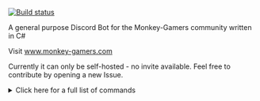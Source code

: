[![Build status](https://ci.appveyor.com/api/projects/status/n8jxa05v2o17hyww/branch/master?svg=true)](https://ci.appveyor.com/project/MarkusKgit/monkeybot/branch/master)

A general purpose Discord Bot for the Monkey-Gamers community written in C#

Visit www.monkey-gamers.com

Currently it can only be self-hosted - no invite available. Feel free to contribute by opening a new Issue.

<details>
<summary>Click here for a full list of commands</summary>

## Admin Commands
**Preconditions:** Minimum permission: *ServerAdmin* 

`!addowner username`  
*Preconditions:* Minimum permission: *BotOwner*  
*Remarks:* Adds the specified user to the list of bot owners  
</br>
`!removeowner username`  
*Preconditions:* Minimum permission: *BotOwner*  
*Remarks:* Removes the specified user from the list of bot owners  

## Announcements
**Preconditions:** Minimum permission: *ServerAdmin*, Can only be used in a *channel*  
  
`!announcements addrecurring announcementId cronExpression announcement`  
*Example:* `!announcements addrecurring "weeklyMsg1" "0 19 * * 5" "It is Friday 19:00"`  
*Remarks:* Adds the specified recurring announcement to the current channel  
</br>
`!announcements addrecurring announcementId cronExpression channelName announcement`  
*Example:* `!announcements addrecurring "weeklyMsg1" "0 19 * * 5" "general" "It is Friday 19:00"`  
*Remarks:* Adds the specified recurring announcement to the specified channel  
</br>
`!announcements addsingle announcementId time announcement`  
*Example:* `!announcements addsingle "reminder1" "19:00" "It is 19:00"`  
*Remarks:* Adds the specified single announcement at the given time to the current channel  
</br>
`!announcements addsingle announcementId time channelName announcement`  
*Example:* `!announcements addsingle "reminder1" "19:00" "general" "It is 19:00"`  
*Remarks:* Adds the specified single announcement at the given time to the specified channel  
</br>
`!announcements list `  
*Remarks:* Lists all upcoming announcements  
</br>
`!announcements remove id`  
*Example:* `!announcements remove announcement1`  
*Remarks:* Removes the announcement with the specified ID  
</br>
`!announcements nextrun id`  
*Example:* `!announcements nextrun announcement1`  
*Remarks:* Gets the next execution time of the announcement with the specified ID.  

## Benzen Facts
`!benzen `  
*Remarks:* Returns a random fact about Benzen  
</br>
`!addbenzenfact fact`  
*Remarks:* Add a fact about Benzen  

## Chuck Norris jokes
**Preconditions:** Minimum permission: *User*, Can only be used in a *channel*  
  
`!chuck `  
*Remarks:* Gets a random Chuck Norris fact.  
</br>
`!chuck name`  
*Remarks:* Gets a random Chuck Norris fact and replaces Chuck Norris with the given name.  

## GameServer
**Preconditions:** Minimum permission: *ServerAdmin*, Can only be used in a *channel*  
  
`!gameserver add ip`  
*Example:* `!gameserver add 127.0.0.1:1234`  
*Remarks:* Adds the specified game server and posts it's info info in the current channel  
</br>
`!gameserver add ip channelName`  
*Example:* `!gameserver add "127.0.0.1:1234" "general"`  
*Remarks:* Adds the specified game server and sets the channel where the info will be posted.  
</br>
`!gameserver remove ip`  
*Example:* `!gameserver remove 127.0.0.1:1234`  
*Remarks:* Removes the specified game server  

## Game Subscriptions
**Preconditions:** Minimum permission: *User*, Can only be used in a *channel*  
  
`!subscribe gameName`  
*Example:* `!Subscribe "Battlefield 1"`  
*Remarks:* Subscribes to the specified game. You will get a private message every time someone launches it  
</br>
`!unsubscribe gameName`  
*Example:* `!Unsubscribe "Battlefield 1"`  
*Remarks:* Unsubscribes to the specified game  

## Guild Configuration
**Preconditions:** Minimum permission: *ServerAdmin*, Can only be used in a *channel*  
  
`!setwelcomemessage welcomeMsg`  
*Example:* `!SetWelcomeMessage "Hello %user%, welcome to %server$"`  
*Remarks:* Sets the welcome message for new users. Can make use of %user% and %server%  
</br>
`!addrule rule`  
*Example:* `!AddRule "You shall not pass!"`  
*Remarks:* Adds a rule to the server.  
</br>
`!removerules `  
*Remarks:* Removes all rules from a server.  
</br>
`!addfeedurl url`  
*Remarks:* Adds an atom or RSS feed to the list of listened feeds.  
</br>
`!removefeedurl url`  
*Remarks:* Removes the specified feed from the list of feeds.  
</br>
`!removefeedurls `  
*Remarks:* Removes all feed urls  
</br>
`!enablefeeds channelName`  
*Example:* `!EnableFeeds general`  
*Remarks:* Enables the feed listener in the specified channel  
</br>
`!disablefeeds `  
*Remarks:* Disables the feed listener  

## Help
**Preconditions:** Minimum permission: *User*  
  
`!help `  
*Remarks:* List all usable commands.  
</br>
`!help command`  
*Example:* `!help Chuck`  
*Remarks:* Gets help for the specified command  

## Info
`!rules `  
*Preconditions:* Can only be used in a *channel*  
*Remarks:* The bot replies with the server rules in a private message  

## Simple poll
**Preconditions:** Can only be used in a *channel*, Minimum permission: *User*  
  
`!poll question`  
*Example:* `!poll "Is MonkeyBot awesome?"`  
*Remarks:* Starts a new poll with the specified question and automatically adds reactions  
</br>
`!poll question answers`  
*Example:* `!poll "How cool is MonkeyBot?" "supercool" "over 9000" "bruh..."`  
*Remarks:* Starts a new poll with the specified question and the list answers and automatically adds reactions  

## Roles
**Preconditions:** Minimum permission: *User*, Can only be used in a *channel*  
  
`!roles add roleName`  
*Example:* `!roles add bf`  
*Remarks:* Adds the specified role to your own roles.  
</br>
`!roles remove roleName`  
*Example:* `!roles remove bf`  
*Remarks:* Removes the specified role from your roles.  
</br>
`!roles list `  
*Remarks:* Lists all roles that can be mentioned and assigned.  
</br>
`!roles listmembers `  
*Remarks:* Lists all roles and the users who have these roles  
</br>
`!roles listmembers roleName`  
*Example:* `!roles listmembers bf`  
*Remarks:* Lists all the members of the specified role  

## Trivia
**Preconditions:** Minimum permission: *User*, Can only be used in a *channel*  
  
`!trivia start questionAmount`  
*Example:* `!trivia start 5`  
*Remarks:* Starts a new trivia with the specified amount of questions.  
</br>
`!trivia stop `  
*Remarks:* Stops a running trivia  
</br>
`!trivia skip `  
*Remarks:* Skips the current question  
</br>
`!trivia scores amount`  
*Example:* `!trivia scores 10`  
*Remarks:* Gets the global scores  

## Xkcd
`!xkcd arg`  
*Example:* `!xkcd latest`  
*Remarks:* Gets a random xkcd comic or the latest xkcd comic by appending "latest" to the command  
</br>
`!xkcd number`  
*Example:* `!xkcd 101`  
*Remarks:* Gets the xkcd comic with the specified number  
</details>
